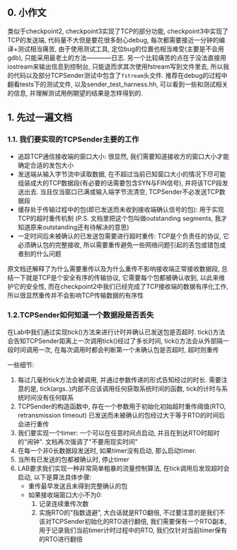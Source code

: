 ## 0. 小作文
类似于checkpoint2, checkpoint3实现了TCP的部分功能, checkpoint3中实现了TCP的发送端, 代码量不大但是要花很多耐心debug, 每次都需要接近一分钟的编译+测试相当痛苦, 由于使用测试工具, 定位bug的位置也相当难受(主要是不会用gdb), 只能采用最老土的方法————日志. 另一个比较痛苦的点在于没法直接用iostream来输出信息到控制台, 只能退而求其次使用fstream写到文件里去, 所以我的代码以及部分TCPSender测试中包含了`fstream`头文件. 推荐在debug的过程中翻看tests下的测试文件, 以及sender_test_harness.hh, 可以看到一些和测试相关的信息, 并理解测试用例期望的结果是怎样得到的.

## 1. 先过一遍文档

### 1.1. 我们要实现的TCPSender主要的工作
- 追踪TCP通信接收端的窗口大小: 很显然, 我们需要知道接收方的窗口大小才能确定合适的发包大小
- 发送端从输入字节流中读取数据, 在不超过当前已知窗口大小的情况下尽可能组装成大的TCP数据段(有必要的话需要包含SYN与FIN信号), 并将该TCP段发送出去. 当且仅当窗口已满或输入端字节流清空, TCPSender不必发送TCP数据段
- 缓存处于传输过程中的包(即已发送而未收到接收端确认信号的包): 用于实现TCP的超时重传机制 (P.S. 文档里把这个包叫做outstanding segments, 我才知道原来outstanding还有待解决的意思)
- 一定时间后未被确认的已发送包需要进行超时重传: TCP是个负责任的协议, 它必须确认包的完整接收, 所以需要重传避免一些网络问题引起的丢包或错包或者别的什么问题

原文档还解释了为什么需要重传以及为什么重传不影响接收端正常接收数据段, 总结一下就是TCP是个安全有序的传输协议, 它需要每个包都被确认收到, 以此来维护它的安全性, 而在checkpoint2中我们已经完成了TCP接收端的数据有序化工作, 所以很显然重传并不会影响TCP传输数据的有序性

### 1.2.TCPSender如何知道一个数据段是否丢失
在Lab中我们通过实现tick()方法来进行计时并确认已发送包是否超时. tick()方法会告知TCPSender距离上一次调用tick()经过了多长时间, tick()方法会从外部隔一段时间调用一次, 在每次调用时都会判断第一个未确认包是否超时, 超时则重传

一些细节:
1. 每过几毫秒tick方法会被调用, 并通过参数传递的形式告知经过的时长. 需要注意的是, tick(args..)内部不应该调用任何获取系统时间的函数, tick的计时与系统时间没有任何联系
2. TCPSender的构造函数中, 存在一个参数用于初始化初始超时重传阈值(RTO, retransmission timeout) 已发送而未被确认的包经过大于等于RTO的时间后会进行重传
3. 我们要实现一个timer: 一个可以在任意时间点启动, 并且在到达RTO时超时的"闹钟". 文档再次强调了"不要用现实时间"
4. 在每一个非0长数据段发送时, 如果timer没有启动, 那么启动timer.
5. 当所有已发送的包都被确认时, 停止timer
6. LAB要求我们实现一种非常简单粗暴的流量控制算法, 在tick调用后发现超时会启动, 以下是算法具体步骤:
    - 重传最早发送且未得到完整确认的包
    - 如果接收端窗口大小不为0:
        1. 记录连续重传次数
        2. 实施RTO的"指数退避", 大白话就是RTO翻倍, 不过要注意的是我们不该对TCPSender初始化的RTO进行翻倍, 我们需要保有一个RTO副本, 用于记录我们当前timer计时过程中的RTO, 我们仅针对当前timer保有的RTO进行翻倍
